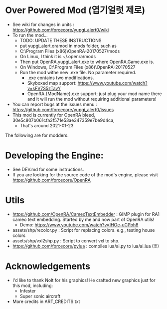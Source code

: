 # Over Powered Mod (엽기얼럿 제로)

* See wiki for changes in units : https://github.com/forcecore/yupgi_alert0/wiki
* To run the mod...
  * TODO: UPDATE THESE INSTRUCTIONS
  * put yupgi\_alert.oramod in mods folder, such as
  * C:\\Program Files (x86)\\OpenRA-20170527\\mods
  * On Linux, I think it is ~/.openra/mods
  * Then put OpenRA.yupgi\_alert.exe to where OpenRA.Game.exe is.
  * On Windows, C:\\Program Files (x86)\\OpenRA-20170527
  * Run the mod withe new .exe file. No parameter required.
    * .exe contains two modifications.
    * Skyboxed map support: https://www.youtube.com/watch?v=sFV7S5zTavY
    * OpenRA.{ModName}.exe support: just plug your mod name there and it will run
      the mod without requiring additional parameters!
* You can report bugs at the issues menu : https://github.com/forcecore/yupgi_alert0/issues
* This mod is currently for OpenRA bleed, 30e5c807b061cfa3f571e53ae347359e7be9d4ca,
  * That's around 2021-01-23

The following are for modders.

# Developing the Engine:

* See DEV.md for some instructions.
* If you are looking for the source code of the mod's engine, please visit https://github.com/forcecore/OpenRA

# Utils

* https://github.com/OpenRA/CameoTextEmbedder : GIMP plugin for RA1 cameo text embedding. Started by me and now part of OpenRA utils!
  * Demo: https://www.youtube.com/watch?v=IHOe-uCPbh8
* assets/shp/recolor.py : Script for replacing colors. e.g., testing house colors
* assets/shp/vxl2shp.py : Script to convert vxl to shp.
* https://github.com/forcecore/pylua : compiles lua/ai.py to lua/ai.lua (!!!)

# Acknowledgements

* I'd like to thank Nolt for his graphics! He crafted new graphics just for this mod, including:
  * Infester
  * Super sonic aircraft
* More credits in ART_CREDITS.txt
